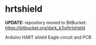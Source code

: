 hrtshield
=========

<b>UPDATE:</b> repository moved to BitBucket: https://bitbucket.org/dark_k3y/hrtshield

Arduino HART shield Eagle circuit and PCB
